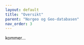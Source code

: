 ```yaml
---
layout: default
title: "Oversikt" 
parent: "Norgeo og Geo-databasen"
nav_order: 3
---
```


kommer...